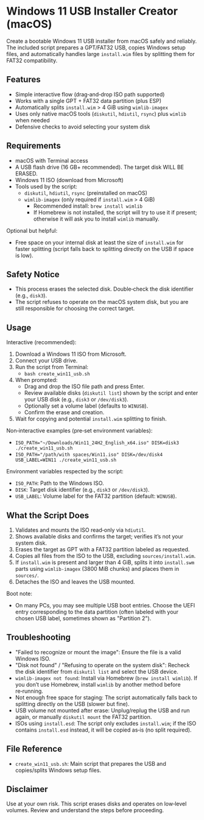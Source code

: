# Windows 11 USB Installer Creator (macOS)

Create a bootable Windows 11 USB installer from macOS safely and reliably. The included script prepares a GPT/FAT32 USB, copies Windows setup files, and automatically handles large `install.wim` files by splitting them for FAT32 compatibility.

## Features
- Simple interactive flow (drag‑and‑drop ISO path supported)
- Works with a single GPT + FAT32 data partition (plus ESP)
- Automatically splits `install.wim` > 4 GiB using `wimlib-imagex`
- Uses only native macOS tools (`diskutil`, `hdiutil`, `rsync`) plus `wimlib` when needed
- Defensive checks to avoid selecting your system disk

## Requirements
- macOS with Terminal access
- A USB flash drive (16 GB+ recommended). The target disk WILL BE ERASED.
- Windows 11 ISO (download from Microsoft)
- Tools used by the script:
  - `diskutil`, `hdiutil`, `rsync` (preinstalled on macOS)
  - `wimlib-imagex` (only required if `install.wim` > 4 GiB)
    - Recommended install: `brew install wimlib`
    - If Homebrew is not installed, the script will try to use it if present; otherwise it will ask you to install `wimlib` manually.

Optional but helpful:
- Free space on your internal disk at least the size of `install.wim` for faster splitting (script falls back to splitting directly on the USB if space is low).

## Safety Notice
- This process erases the selected disk. Double‑check the disk identifier (e.g., `disk3`).
- The script refuses to operate on the macOS system disk, but you are still responsible for choosing the correct target.

## Usage

Interactive (recommended):
1. Download a Windows 11 ISO from Microsoft.
2. Connect your USB drive.
3. Run the script from Terminal:
   - `bash create_win11_usb.sh`
4. When prompted:
   - Drag and drop the ISO file path and press Enter.
   - Review available disks (`diskutil list`) shown by the script and enter your USB disk (e.g., `disk3` or `/dev/disk3`).
   - Optionally set a volume label (defaults to `WINUSB`).
   - Confirm the erase and creation.
5. Wait for copying and potential `install.wim` splitting to finish.

Non‑interactive examples (pre‑set environment variables):
- `ISO_PATH="~/Downloads/Win11_24H2_English_x64.iso" DISK=disk3 ./create_win11_usb.sh`
- `ISO_PATH="/path/with spaces/Win11.iso" DISK=/dev/disk4 USB_LABEL=WIN11 ./create_win11_usb.sh`

Environment variables respected by the script:
- `ISO_PATH`: Path to the Windows ISO.
- `DISK`: Target disk identifier (e.g., `disk3` or `/dev/disk3`).
- `USB_LABEL`: Volume label for the FAT32 partition (default: `WINUSB`).

## What the Script Does
1. Validates and mounts the ISO read‑only via `hdiutil`.
2. Shows available disks and confirms the target; verifies it’s not your system disk.
3. Erases the target as GPT with a FAT32 partition labeled as requested.
4. Copies all files from the ISO to the USB, excluding `sources/install.wim`.
5. If `install.wim` is present and larger than 4 GiB, splits it into `install.swm` parts using `wimlib-imagex` (3800 MiB chunks) and places them in `sources/`.
6. Detaches the ISO and leaves the USB mounted.

Boot note:
- On many PCs, you may see multiple USB boot entries. Choose the UEFI entry corresponding to the data partition (often labeled with your chosen USB label, sometimes shown as "Partition 2").

## Troubleshooting
- "Failed to recognize or mount the image": Ensure the file is a valid Windows ISO.
- "Disk not found" / "Refusing to operate on the system disk": Recheck the disk identifier from `diskutil list` and select the USB device.
- `wimlib-imagex not found`: Install via Homebrew (`brew install wimlib`). If you don’t use Homebrew, install `wimlib` by another method before re‑running.
- Not enough free space for staging: The script automatically falls back to splitting directly on the USB (slower but fine).
- USB volume not mounted after erase: Unplug/replug the USB and run again, or manually `diskutil mount` the FAT32 partition.
- ISOs using `install.esd`: The script only excludes `install.wim`; if the ISO contains `install.esd` instead, it will be copied as‑is (no split required).

## File Reference
- `create_win11_usb.sh`: Main script that prepares the USB and copies/splits Windows setup files.

## Disclaimer
Use at your own risk. This script erases disks and operates on low‑level volumes. Review and understand the steps before proceeding.

